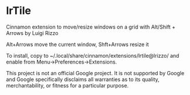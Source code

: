 # lrTile
Cinnamon extension to move/resize windows on a grid with Alt/Shift + Arrows
by Luigi Rizzo

Alt+Arrows move the current window, Shft+Arrows resize it

To install, copy to ~/.local/share/cinnamon/extensions/lrtile@lrizzo/
and enable from Menu->Preferences->Extensions.

This project is not an official Google project.
It is not supported by Google and Google specifically disclaims
all warranties as to its quality, merchantability, or fitness
for a particular purpose.
